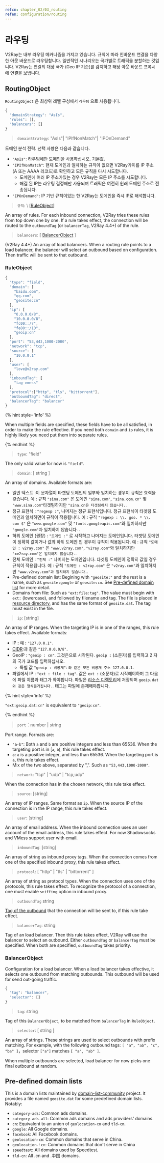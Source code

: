 ```yaml
---
refcn: chapter_02/03_routing
refen: configuration/routing
---
```

# 라우팅

V2Ray는 내부 라우팅 메커니즘을 가지고 있습니다. 규칙에 따라 인바운드 연결을 다양한 아웃 바운드로 라우팅합니다. 일반적인 시나리오는 국가별로 트래픽을 분할하는 것입니다. V2Ray는 연결의 대상 국가 (Geo IP 기준)를 감지하고 해당 아웃 바운드 프록시에 연결을 보냅니다.

## RoutingObject

`RoutingObject` 은 최상위 레벨 구성에서 `라우팅` 으로 사용됩니다.

```javascript
{
  "domainStrategy": "AsIs",
  "rules": [],
  "balancers": []
}
```

> `domainStrategy`: "AsIs"| "IPIfNonMatch"| "IPOnDemand"

도메인 분석 전략. 선택 사항은 다음과 같습니다.

* `"AsIs"`: 라우팅에만 도메인을 사용하십시오. 기본값.
* `"IPIfNonMatch"`: 현재 도메인과 일치하는 규칙이 없으면 V2Ray가이를 IP 주소 (A 또는 AAAA 레코드)로 확인하고 모든 규칙을 다시 시도합니다. 
  * 도메인에 여러 IP 주소가있는 경우 V2Ray는 모든 IP 주소를 시도합니다.
  * 해결 된 IP는 라우팅 결정에만 사용되며 트래픽은 여전히 ​​원래 도메인 주소로 전송됩니다.
* `"IPOnDemand"`: IP 기반 규칙이있는 한 V2Ray는 도메인을 즉시 IP로 해석합니다.

> `규칙`: \ [[RuleObject](#ruleobject)\]

An array of rules. For each inbound connection, V2Ray tries these rules from top down one by one. If a rule takes effect, the connection will be routed to the `outboundTag` (or `balancerTag`, V2Ray 4.4+) of the rule.

> `balancers`: \[ [BalancerObject](#balancerobject) \]

(V2Ray 4.4+) An array of load balancers. When a routing rule points to a load balancer, the balancer will select an outbound based on configuration. Then traffic will be sent to that outbound.

### RuleObject

```javascript
{
  "type": "field",
  "domain": [
    "baidu.com",
    "qq.com",
    "geosite:cn"
  ],
  "ip": [
    "0.0.0.0/8",
    "10.0.0.0/8",
    "fc00::/7",
    "fe80::/10",
    "geoip:cn"
  ],
  "port": "53,443,1000-2000",
  "network": "tcp",
  "source": [
    "10.0.0.1"
  ],
  "user": [
    "love@v2ray.com"
  ],
  "inboundTag": [
    "tag-vmess"
  ],
  "protocol":["http", "tls", "bittorrent"],
  "outboundTag": "direct",
  "balancerTag": "balancer"
}
```

{% hint style='info' %}

When multiple fields are specified, these fields have to be all satisfied, in order to make the rule effective. If you need both `domain` and `ip` rules, it is highly likely you need put them into separate rules.

{% endhint %}

> `type`: "field"

The only valid value for now is `"field"`.

> `domain`: \[ string \]

An array of domains. Available formats are:

* 일반 텍스트 :이 문자열이 타겟팅 도메인의 일부와 일치하는 경우이 규칙은 효력을 갖습니다. 예 : 규칙 `"sina.com"` 은 도메인 `"sina.com"`, `"sina.com.cn"` 및 `"www.sina.com"`타겟팅하지만 `"sina.cn은 타겟팅하지 않습니다.`.
* 정규 표현식 : `"regexp :"`, 나머지는 정규 표현식입니다. 정규 표현식이 타겟팅 도메인과 일치하면이 규칙이 적용됩니다. 예 : 규칙 `"regexp : \\. goo. * \\. com $"` 은 `"www.google.com"` 및 `"fonts.googleapis.com"`와 일치하지만 `"google.com"`과 일치하지 않습니다. </code> .
* 하위 도메인 (권장) : `"도메인 :"` 로 시작하고 나머지는 도메인입니다. 타겟팅 도메인이 정확히 값이거나 값의 하위 도메인 인 경우이 규칙이 적용됩니다. 예 : 규칙 `"도메인 : v2ray.com"` 은 `"www.v2ray.com"`, `"v2ray.com"`와 일치하지만 `"xv2ray.com"은 일치하지 않습니다.`.
* 전체 도메인 : `"전체 :"` 나머지는 도메인입니다. 타겟팅 도메인이 정확히 값일 경우 규칙이 적용됩니다. 예 : 규칙 `"도메인 : v2ray.com"` 은 `"v2ray.com"`과 일치하지만 `"www.v2ray.com"과 일치하지 않습니다.`.
* Pre-defined domain list: Begining with `"geosite:"` and the rest is a name, such as `geosite:google` or `geosite:cn`. See [Pre-defined domain list](#pre-defined-domain-lists) for more detail.
* Domains from file: Such as `"ext:file:tag"`. The value must begin with `ext:` (lowercase), and followed by filename and tag. The file is placed in [resource directory](env.md#location-of-v2ray-asset), and has the same format of `geosite.dat`. The tag must exist in the file.

> `ip`: \[string\]

An array of IP ranges. When the targeting IP is in one of the ranges, this rule takes effect. Available formats:

* IP : 예 : `"127.0.0.1"`.
* [CIDR](https://en.wikipedia.org/wiki/Classless_Inter-Domain_Routing):과 같은 `"127.0.0.0/8"`.
* GeoIP : `"geoip : cn"`. 그것은으로 시작된다. `geoip :` (소문자)를 입력하고 2 자의 국가 코드를 입력하십시오. 
  * 특별 값 `"geoip : 비공개"`: `와 같은 모든 비공개 주소 127.0.0.1`.
* 파일에서 IP : `"ext : file : tag"`. 값은 `ext :` (소문자)로 시작해야하며 그 다음에 파일 이름과 태그가 와야합니다. 파일은 [리소스 디렉토리](env.md#location-of-v2ray-asset)에 저장되며 `geoip.dat와 같은 형식을가집니다.`. 태그는 파일에 존재해야합니다.

{% hint style='info' %}

`"ext:geoip.dat:cn"` is equivalent to `"geoip:cn"`.

{% endhint %}

> `port`：number | string

Port range. Formats are:

* `"a-b"`: Both `a` and `b` are positive integers and less than 65536. When the targeting port is in [`a`, `b`), this rule takes effect.
* `a`: `a` is a positive integer, and less than 65536. When the targeting port is `a`, this rule takes effect.
* Mix of the two above, separated by ",". Such as `"53,443,1000-2000"`.

> `network`: "tcp" | "udp" | "tcp,udp"

When the connection has in the chosen network, this rule take effect.

> `source`: \[string\]

An array of IP ranges. Same format as `ip`. When the source IP of the connection is in the IP range, this rule takes effect.

> `user`: \[string\]

An array of email address. When the inbound connection uses an user account of the email address, this rule takes effect. For now Shadowsocks and VMess support user with email.

> `inboundTag`: \[string\]

An array of string as inbound proxy tags. When the connection comes from one of the specified inbound proxy, this rule takes effect.

> `protocol`: \[ "http" | "tls" | "bittorrent" \]

An array of string as protocol types. When the connection uses one of the protocols, this rule takes effect. To recognize the protocol of a connection, one must enable `sniffing` option in inbound proxy.

> `outboundTag` string

[Tag of the outbound](protocols.md) that the connection will be sent to, if this rule take effect.

> `balancerTag`: string

Tag of an load balancer. Then this rule takes effect, V2Ray will use the balancer to select an outbound. Either `outboundTag` or `balancerTag` must be specified. When both are specified, `outboundTag` takes priority.

### BalancerObject

Configuration for a load balancer. When a load balancer takes effective, it selects one outbound from matching outbounds. This outbound will be used for send out-going traffic.

```javascript
{
  "tag": "balancer",
  "selector": []
}
```

> `tag`: string

Tag of this `BalancerObject`, to be matched from `balancerTag` in `RuleObject`.

> `selector`: \[ string \]

An array of strings. These strings are used to select outbounds with prefix matching. For example, with the following outbound tags: `[ "a", "ab", "c", "ba" ]`，selector `["a"]` matches `[ "a", "ab" ]`.

When multiple outbounds are selected, load balancer for now picks one final outbound at random.

## Pre-defined domain lists

This is a domain lists maintained by [domain-list-community](https://github.com/v2ray/domain-list-community) project. It provides a file named `geosite.dat` for some predefined domain lists. Notably:

* `category-ads`: Common ads domains.
* `category-ads-all`: Common ads domains and ads providers' domains.
* `cn`: Equivalent to an union of `geolocation-cn` and `tld-cn`.
* `google`: All Google domains.
* `facebook`: All Facebook domains.
* `geolocation-cn`: Common domains that serve in China.
* `geolocation-!cn`: Common domains that don't serve in China
* `speedtest`: All domains used by Speedtest.
* `tld-cn`: All .cn and .中国 domains.